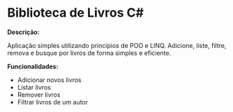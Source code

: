 # Biblioteca de Livros C#

**Descrição:**

Aplicação simples utilizando princípios de POO e LINQ. Adicione, liste, filtre, remova e busque por livros de forma simples e eficiente.

**Funcionalidades:**

* Adicionar novos livros
* Listar livros
* Remover livros
* Filtrar livros de um autor

